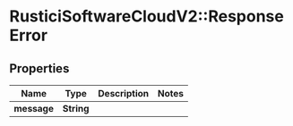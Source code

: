 # RusticiSoftwareCloudV2::ResponseError

## Properties
Name | Type | Description | Notes
------------ | ------------- | ------------- | -------------
**message** | **String** |  | 


